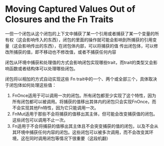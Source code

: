 # Moving Captured Values Out of Closures and the Fn Traits
一但一个闭包从这个闭包的上下文中捕获了某一个引用或者捕获了某一个变量的所有权（这会影响传入的东西），闭包的里面的操作就可能会影响到所捕获的引用变量（这会影响传出的东西），在闭包体内部，可以将捕获的值
传出闭包体，可以修改所捕获的值，即不移动也不修改值，或者不捕获任何内容

闭包从环境中捕获和处理值的方式会影响闭包实现哪些trait，而trait的类型又会影响函数或者结构体可以处理哪些闭包。

闭包将以相加的方式自动实现这些 Fn trait中的一个、两个或全部三个，具体取决于闭包体如何处理这些值：
1. FnOnce适用于可以调用一次的闭包。所有闭包都至少实现了这个特性，因为所有闭包都可以被调用。将捕获的值移出其体内的闭包只会实现FnOnce，而不会实现其他Fn特性，因为它只能调用一次。
2. FnMut适用于那些不会将捕获的值移出其主体，但可能会改变捕获值的闭包。这些闭包可以调用不止一次。
3. Fn适用于不会将捕获的值移出其主体且不会突变捕获的值的闭包，以及不会从其环境中捕获任何内容的闭包。这些闭包可以被多次调用，而不会改变其环境，这在同时调用闭包等情况下很重要（这段机翻）



